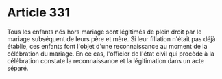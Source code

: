 # Article 331

Tous les enfants nés hors mariage sont légitimés de plein droit par le mariage subséquent de leurs père et mère.   Si leur filiation n'était pas déjà établie, ces enfants font l'objet d'une reconnaissance au moment de la célébration du mariage. En ce cas, l'officier de l'état civil qui procède à la célébration constate la reconnaissance et la légitimation dans un acte séparé.